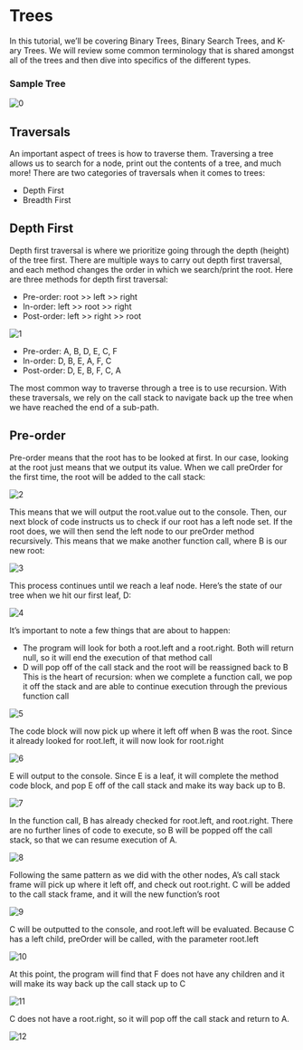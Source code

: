 # Trees
In this tutorial, we’ll be covering Binary Trees, Binary Search Trees, and K-ary Trees. We will review some common terminology that is shared amongst all of the trees and then dive into specifics of the different types.

### Sample Tree
![0](https://codefellows.github.io/common_curriculum/data_structures_and_algorithms/Code_401/class-15/resources/images/BinaryTree1.PNG)

## Traversals
An important aspect of trees is how to traverse them. Traversing a tree allows us to search for a node, print out the contents of a tree, and much more! There are two categories of traversals when it comes to trees:
* Depth First
* Breadth First

## Depth First
Depth first traversal is where we prioritize going through the depth (height) of the tree first. There are multiple ways to carry out depth first traversal, and each method changes the order in which we search/print the root. Here are three methods for depth first traversal:

* Pre-order: root >> left >> right
* In-order: left >> root >> right
* Post-order: left >> right >> root

![1](https://codefellows.github.io/common_curriculum/data_structures_and_algorithms/Code_401/class-15/resources/images/tree-example.png)

* Pre-order: A, B, D, E, C, F
* In-order: D, B, E, A, F, C
* Post-order: D, E, B, F, C, A

The most common way to traverse through a tree is to use recursion. With these traversals, we rely on the call stack to navigate back up the tree when we have reached the end of a sub-path.

## Pre-order
Pre-order means that the root has to be looked at first. In our case, looking at the root just means that we output its value. When we call preOrder for the first time, the root will be added to the call stack:

![2](https://codefellows.github.io/common_curriculum/data_structures_and_algorithms/Code_401/class-15/resources/images/DepthTraversal1.PNG)

This means that we will output the root.value out to the console. Then, our next block of code instructs us to check if our root has a left node set. If the root does, we will then send the left node to our preOrder method recursively. This means that we make another function call, where B is our new root:

![3](https://codefellows.github.io/common_curriculum/data_structures_and_algorithms/Code_401/class-15/resources/images/DepthTraversal2.PNG)

This process continues until we reach a leaf node. Here’s the state of our tree when we hit our first leaf, D:

![4](https://codefellows.github.io/common_curriculum/data_structures_and_algorithms/Code_401/class-15/resources/images/DepthTraversal3.PNG)

It’s important to note a few things that are about to happen:

* The program will look for both a root.left and a root.right. Both will return null, so it will end the execution of that method call
* D will pop off of the call stack and the root will be reassigned back to B
This is the heart of recursion: when we complete a function call, we pop it off the stack and are able to continue execution through the previous function call

![5](https://codefellows.github.io/common_curriculum/data_structures_and_algorithms/Code_401/class-15/resources/images/DepthTraversal4.PNG)

The code block will now pick up where it left off when B was the root. Since it already looked for root.left, it will now look for root.right

![6](https://codefellows.github.io/common_curriculum/data_structures_and_algorithms/Code_401/class-15/resources/images/DepthTraversal5.PNG)

E will output to the console. Since E is a leaf, it will complete the method code block, and pop E off of the call stack and make its way back up to B.

![7](https://codefellows.github.io/common_curriculum/data_structures_and_algorithms/Code_401/class-15/resources/images/DepthTraversal6.PNG)

In the function call, B has already checked for root.left, and root.right. There are no further lines of code to execute, so B will be popped off the call stack, so that we can resume execution of A.

![8](https://codefellows.github.io/common_curriculum/data_structures_and_algorithms/Code_401/class-15/resources/images/DepthTraversal7.PNG)

Following the same pattern as we did with the other nodes, A’s call stack frame will pick up where it left off, and check out root.right. C will be added to the call stack frame, and it will the new function’s root

![9](https://codefellows.github.io/common_curriculum/data_structures_and_algorithms/Code_401/class-15/resources/images/DepthTraversal8.PNG)

C will be outputted to the console, and root.left will be evaluated. Because C has a left child, preOrder will be called, with the parameter root.left

![10](https://codefellows.github.io/common_curriculum/data_structures_and_algorithms/Code_401/class-15/resources/images/DepthTraversal9.PNG)

At this point, the program will find that F does not have any children and it will make its way back up the call stack up to C

![11](https://codefellows.github.io/common_curriculum/data_structures_and_algorithms/Code_401/class-15/resources/images/DepthTraversal10.PNG)

C does not have a root.right, so it will pop off the call stack and return to A.

![12](https://codefellows.github.io/common_curriculum/data_structures_and_algorithms/Code_401/class-15/resources/images/DepthTraversal11.PNG)

